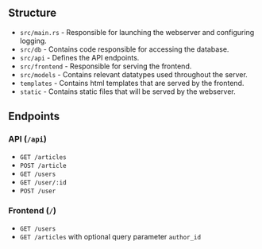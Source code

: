## Structure
- `src/main.rs` - Responsible for launching the webserver and configuring logging.
- `src/db` - Contains code responsible for accessing the database.
- `src/api` - Defines the API endpoints.
- `src/frontend` - Responsible for serving the frontend.
- `src/models` - Contains relevant datatypes used throughout the server.
- `templates` - Contains html templates that are served by the frontend.
- `static` - Contains static files that will be served by the webserver.

## Endpoints
### API (`/api`)
- `GET /articles`
- `POST /article`
- `GET /users`
- `GET /user/:id`
- `POST /user`
### Frontend (`/`)
- `GET /users`
- `GET /articles` with optional query parameter `author_id`
